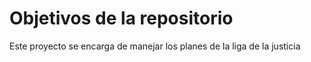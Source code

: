 # Objetivos de la repositorio

Este proyecto se encarga de manejar los planes de la liga de la justicia





